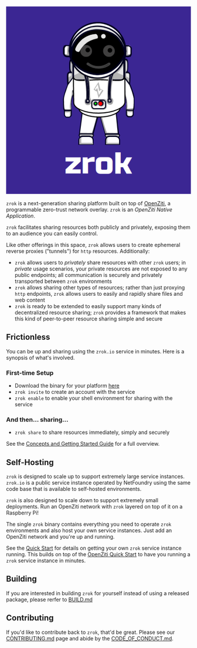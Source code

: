 ![zrok](docs/images/zrok.png)

`zrok` is a next-generation sharing platform built on top of [OpenZiti](https://docs.openziti.io), a programmable zero-trust network overlay. `zrok` is an _OpenZiti Native Application_.

`zrok` facilitates sharing resources both publicly and privately, exposing them to an audience you can easily control.

Like other offerings in this space, `zrok` allows users to create ephemeral reverse proxies ("tunnels") for `http` resources. Additionally:

* `zrok` allows users to _privately_ share resources with other `zrok` users; in _private_ usage scenarios, your private resources are not exposed to any public endpoints; all communication is securely and privately transported between `zrok` environments
* `zrok` allows sharing other types of resources; rather than just proxying `http` endpoints, `zrok` allows users to easily and rapidly share files and web content
* `zrok` is ready to be extended to easily support many kinds of decentralized resource sharing; `zrok` provides a framework that makes this kind of peer-to-peer resource sharing simple and secure

## Frictionless

You can be up and sharing using the `zrok.io` service in minutes. Here is a synopsis of what's involved.

### First-time Setup

* Download the binary for your platform [here](https://github.com/openziti/zrok/releases)
* `zrok invite` to create an account with the service
* `zrok enable` to enable your shell environment for sharing with the service

### And then... sharing...

* `zrok share` to share resources immediately, simply and securely

See the [Concepts and Getting Started Guide](docs/getting-started/getting_started.md) for a full overview.

## Self-Hosting

`zrok` is designed to scale up to support extremely large service instances. `zrok.io` is a public service instance operated by NetFoundry using the same code base that is available to self-hosted environments.

`zrok` is also designed to scale down to support extremely small deployments. Run an OpenZiti network with `zrok` layered on top of it on a Raspberry Pi!

The single `zrok` binary contains everything you need to operate `zrok` environments and also host your own service instances. Just add an OpenZiti network and you're up and running.

See the [Quick Start](docs/getting-started/getting_started.md) for details on getting your own `zrok` service instance running. This builds on top of the [OpenZiti Quick Start](https://docs.openziti.io/docs/learn/quickstarts/network/) to have you running a `zrok` service instance in minutes.

## Building

If you are interested in building `zrok` for yourself instead of using a released package, please rerfer to [BUILD.md](./BUILD.md)

## Contributing

If you'd like to contribute back to `zrok`, that'd be great. Please see our [CONTRIBUTING.md](./CONTRIBUTING.md) page and
abide by the [CODE_OF_CONDUCT.md](./CODE_OF_CONDUCT.md).